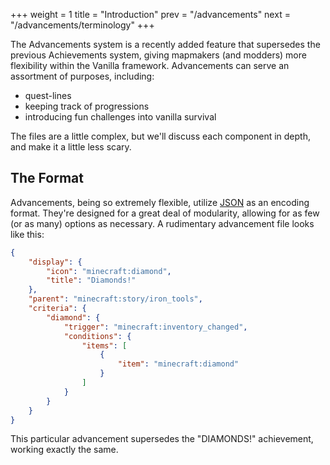 +++
weight = 1
title = "Introduction"
prev = "/advancements"
next = "/advancements/terminology"
+++


The Advancements system is a recently added feature that supersedes the previous Achievements system, giving mapmakers (and modders) more flexibility within the Vanilla framework. Advancements can serve an assortment of purposes, including:

* quest-lines
* keeping track of progressions
* introducing fun challenges into vanilla survival

The files are a little complex, but we'll discuss each component in depth, and make it a little less scary.

## The Format

Advancements, being so extremely flexible, utilize [JSON](http://www.json.org/) as an encoding format. They're designed for a great deal of modularity, allowing for as few (or as many) options as necessary. A rudimentary advancement file looks like this:

```json
{
    "display": {
        "icon": "minecraft:diamond",
        "title": "Diamonds!"
    },
    "parent": "minecraft:story/iron_tools",
    "criteria": {
        "diamond": {
            "trigger": "minecraft:inventory_changed",
            "conditions": {
                "items": [
                    {
                        "item": "minecraft:diamond"
                    }
                ]
            }
        }
    }
}
```

This particular advancement supersedes the "DIAMONDS!" achievement, working exactly the same.